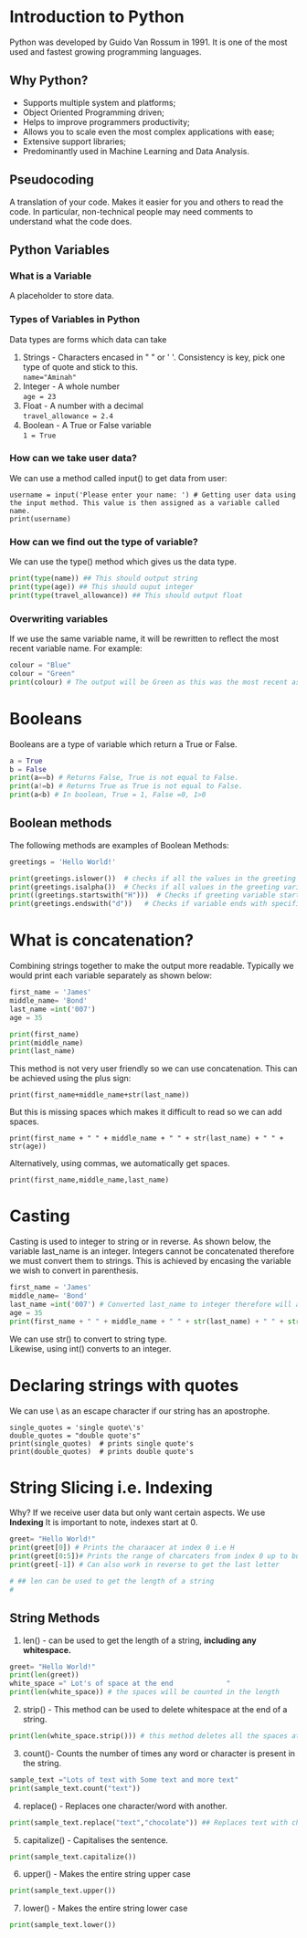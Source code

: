 # Introduction to Python
Python was developed by Guido Van Rossum
in 1991. It is one of the most used and 
fastest growing programming languages. 

## Why Python?
* Supports multiple system and platforms; 
* Object Oriented Programming  driven;
* Helps to improve programmers productivity; 
* Allows you to scale even the most complex applications with ease;
* Extensive support libraries;
* Predominantly used in Machine Learning and Data Analysis.

## Pseudocoding
A translation of your code. 
Makes it easier for you and others to read the code. In particular, non-technical people may need comments to understand what the code does.
## Python Variables
### What is a Variable
A placeholder to store data.

### Types of Variables in Python
Data types are forms which data can take
1. Strings - Characters encased in " " or ' '. Consistency is key, pick one type of quote and stick to this.   
```name="Aminah"```
2. Integer - A whole number   
```age = 23```
3. Float - A number with a decimal   
```travel_allowance = 2.4```
4. Boolean - A True or False variable   
```1 = True```

### How can we take user data?
We can use a method called input() to get data from user:
```
username = input('Please enter your name: ') # Getting user data using the input method. This value is then assigned as a variable called name.
print(username)
```
### How can we find out the type of variable?
We can use the type() method which gives us the data type.
```python
print(type(name)) ## This should output string
print(type(age)) ## This should ouput integer
print(type(travel_allowance)) ## This should output float
```

### Overwriting variables
If we use the same variable name, it will be rewritten to
reflect the most recent variable name. For example:
```python
colour = "Blue"
colour = "Green"
print(colour) # The output will be Green as this was the most recent assignment
```


# Booleans
Booleans are a type of variable which return a True or False. 
```python
a = True
b = False
print(a==b) # Returns False, True is not equal to False.
print(a!=b) # Returns True as True is not equal to False.
print(a<b) # In boolean, True = 1, False =0, 1>0
```

## Boolean methods
The following methods are examples of Boolean Methods:
```python
greetings = 'Hello World!'

print(greetings.islower())  # checks if all the values in the greeting variable are in lower case.
print(greetings.isalpha())  # Checks if all values in the greeting variable are alphabetical i.e not numbers.
print((greetings.startswith("H")))  # Checks if greeting variable starts with specified character(s), in this case "H"
print(greetings.endswith("d"))   # Checks if variable ends with specified character(s), in this case "d"
```

# What is concatenation?
Combining strings together to make the output more readable.
Typically we would print each variable separately as shown below:
```python
first_name = 'James'
middle_name= 'Bond'
last_name =int('007')
age = 35

print(first_name) 
print(middle_name)
print(last_name)
```
This method is not very user friendly so we can use concatenation. 
This can be achieved using the  plus sign:
```
print(first_name+middle_name+str(last_name))
``` 
But this is missing spaces which makes it difficult to read so we can add spaces.
```
print(first_name + " " + middle_name + " " + str(last_name) + " " + str(age))
```
Alternatively, using commas, we automatically get spaces.
```
print(first_name,middle_name,last_name)
```
# Casting
Casting is used to integer to string or in reverse. As shown below, the variable last_name is an integer. Integers cannot be concatenated therefore we must convert them to strings. This is achieved by encasing the variable we wish to convert in parenthesis. 
```python
first_name = 'James'
middle_name= 'Bond'
last_name =int('007') # Converted last_name to integer therefore will appear as 7 as integers disregard 0's to the left.
age = 35
print(first_name + " " + middle_name + " " + str(last_name) + " " + str(age))
```
We can use str() to convert to string type.   
Likewise, using int() converts to an integer.

# Declaring strings with quotes
We can use \ as an escape character if our string has an apostrophe.
```
single_quotes = 'single quote\'s'
double_quotes = "double quote's"
print(single_quotes)  # prints single quote's
print(double_quotes)  # prints double quote's
```

# String Slicing i.e. Indexing
Why? If we receive user data but only want certain aspects. We use **Indexing**
It is important to note, indexes start at 0. 

```python
greet= "Hello World!"
print(greet[0]) # Prints the charaacer at index 0 i.e H
print(greet[0:5])# Prints the range of charcaters from index 0 up to but not including index 5.
print(greet[-1]) # Can also work in reverse to get the last letter

# ## len can be used to get the length of a string
# 
```

## String Methods

1. len() - can be used to get the length of a string, **including any whitespace.**
```python
greet= "Hello World!"
print(len(greet))
white_space =" Lot's of space at the end             "
print(len(white_space)) # the spaces will be counted in the length
```
2. strip() - This method can be used to delete whitespace at the end of a string.
```python
print(len(white_space.strip())) # this method deletes all the spaces at the end of the greet string
```
3. count()- Counts the number of times any word or character is present in the string.
```python
sample_text ="Lots of text with Some text and more text"
print(sample_text.count("text")) 
```
4. replace() - Replaces one character/word with another.
```python
print(sample_text.replace("text","chocolate")) ## Replaces text with chocolate
```
5. capitalize() - Capitalises the sentence.
```python
print(sample_text.capitalize()) 
```
6. upper() - Makes the entire string upper case
```python
print(sample_text.upper()) 
```
7. lower() - Makes the entire string lower case

```python
print(sample_text.lower())
```



 